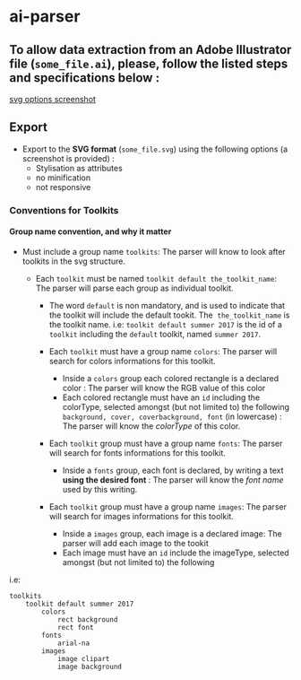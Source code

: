 # ai-parser

## To allow data extraction from an Adobe Illustrator file (`some_file.ai`), please, follow the listed steps and specifications below :
[svg options screenshot](./svg_options.png "svg options")

## Export 
- Export to the **SVG format** (`some_file.svg`) using the following options (a screenshot is provided) :
    - Stylisation as attributes
    - no minification
    - not responsive

### Conventions for Toolkits
#### Group name convention, and why it matter

- Must include a group name `toolkits`: The parser will know to look after toolkits in the svg structure.
    - Each `toolkit` must be named `toolkit default the_toolkit_name`: The parser will parse each group as individual toolkit. 

        - The word `default` is non mandatory, and is used to indicate that the toolkit will include the default tookit. The  `the_toolkit_name` is the toolkit name. i.e: `toolkit default summer 2017` is the id of a `toolkit` including the `default` toolkit, named `summer 2017`.  
        
        - Each `toolkit` must have a group name `colors`: The parser will search for colors informations for this toolkit.  
            - Inside a `colors` group each colored rectangle is a declared color : The parser will know the RGB value of this color  
            - Each colored rectangle must have an `id` including the colorType, selected amongst (but not limited to) the following `background, cover, coverbackground, font` (in lowercase) : The parser will know the *colorType* of this color.
        - Each `toolkit` group must have a group name `fonts`: The parser will search for fonts informations for this toolkit.  
            - Inside a `fonts` group, each font is declared, by writing a text **using the desired font** : The parser will know the *font name* used by this writing.  
        - Each `toolkit` group must have a group name `images`: The parser will search for images informations for this toolkit.
            - Inside a `images` group, each image is a declared image: The parser will add each image to the tookit
            - Each image must have an `id` include the imageType, selected amongst (but not limited to) the following


i.e: 

```
toolkits
    toolkit default summer 2017
        colors
            rect background
            rect font
        fonts
            arial-na
        images
            image clipart
            image background
```
